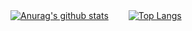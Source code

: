 [![Anurag's github stats](https://github-readme-stats.vercel.app/api?username=nobu0605)](https://github.com/nobu0605/github-readme-stats)　　
[![Top Langs](https://github-readme-stats.vercel.app/api/top-langs/?username=nobu0605&layout=compact)](https://github.com/nobu0605/github-readme-stats)

